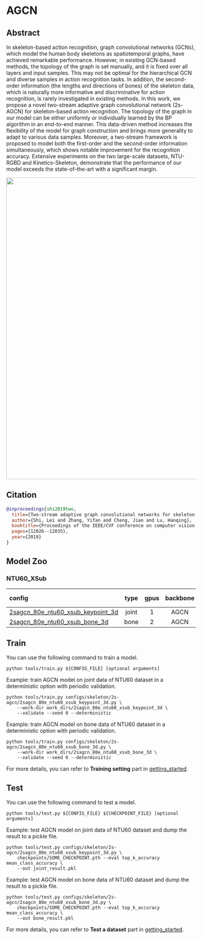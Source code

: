 # AGCN

## Abstract

<!-- [ABSTRACT] -->

In skeleton-based action recognition, graph convolutional networks (GCNs), which model the human body skeletons as spatiotemporal graphs, have achieved remarkable performance. However, in existing GCN-based methods, the topology of the graph is set manually, and it is fixed over all layers and input samples. This may not be optimal for the hierarchical GCN and diverse samples in action recognition tasks. In addition, the second-order information (the lengths and directions of bones) of the skeleton data, which is naturally more informative and discriminative for action recognition, is rarely investigated in existing methods. In this work, we propose a novel two-stream adaptive graph convolutional network (2s-AGCN) for skeleton-based action recognition. The topology of the graph in our model can be either uniformly or individually learned by the BP algorithm in an end-to-end manner. This data-driven method increases the flexibility of the model for graph construction and brings more generality to adapt to various data samples. Moreover, a two-stream framework is proposed to model both the first-order and the second-order information simultaneously, which shows notable improvement for the recognition accuracy. Extensive experiments on the two large-scale datasets, NTU-RGBD and Kinetics-Skeleton, demonstrate that the performance of our model exceeds the state-of-the-art with a significant margin.

<!-- [IMAGE] -->
<div align=center>
<img src="https://user-images.githubusercontent.com/30782254/143212681-a676d7a0-e92b-4a8a-ad8c-c5826eb58019.png" width="800"/>
</div>

## Citation

<!-- [ALGORITHM] -->

```BibTeX
@inproceedings{shi2019two,
  title={Two-stream adaptive graph convolutional networks for skeleton-based action recognition},
  author={Shi, Lei and Zhang, Yifan and Cheng, Jian and Lu, Hanqing},
  booktitle={Proceedings of the IEEE/CVF conference on computer vision and pattern recognition},
  pages={12026--12035},
  year={2019}
}
```

## Model Zoo

### NTU60_XSub

| config                                                       | type | gpus  |   backbone   | Top-1 |                             ckpt                             |                             log                              |                             json                             |
| :----------------------------------------------------------- | :------------: | :---: | :----------: | :---: | :----------------------------------------------------------: | :----------------------------------------------------------: | :----------------------------------------------------------: |
| [2sagcn_80e_ntu60_xsub_keypoint_3d](/configs/skeleton/2s-agcn/2sagcn_80e_ntu60_xsub_keypoint_3d.py) |    joint   | 1 | AGCN | 86.82  | [ckpt](https://download.openmmlab.com/mmaction/skeleton/2s-agcn/2sagcn_80e_ntu60_xsub_keypoint_3d/2sagcn_80e_ntu60_xsub_keypoint_3d-e7bb9653.pth) | [log](https://download.openmmlab.com/mmaction/skeleton/2s-agcn/2sagcn_80e_ntu60_xsub_keypoint_3d/2sagcn_80e_ntu60_xsub_keypoint_3d.log) | [json](https://download.openmmlab.com/mmaction/skeleton/2s-agcn/2sagcn_80e_ntu60_xsub_keypoint_3d/2sagcn_80e_ntu60_xsub_keypoint_3d.json) |
| [2sagcn_80e_ntu60_xsub_bone_3d](/configs/skeleton/ss-agcn/2sagcn_80e_ntu60_xsub_bone_3d.py) |    bone    | 2 | AGCN | 87.91  | [ckpt](https://download.openmmlab.com/mmaction/skeleton/2s-agcn/2sagcn_80e_ntu60_xsub_bone_3d/2sagcn_80e_ntu60_xsub_bone_3d-13e7ccf0.pth) | [log](https://download.openmmlab.com/mmaction/skeleton/2s-agcn/2sagcn_80e_ntu60_xsub_bone_3d/2sagcn_80e_ntu60_xsub_bone_3d.log) | [json](https://download.openmmlab.com/mmaction/skeleton/2s-agcn/2sagcn_80e_ntu60_xsub_bone_3d/2sagcn_80e_ntu60_xsub_bone_3d.json) |

## Train

You can use the following command to train a model.

```shell
python tools/train.py ${CONFIG_FILE} [optional arguments]
```

Example: train AGCN model on joint data of NTU60 dataset in a deterministic option with periodic validation.

```shell
python tools/train.py configs/skeleton/2s-agcn/2sagcn_80e_ntu60_xsub_keypoint_3d.py \
    --work-dir work_dirs/2sagcn_80e_ntu60_xsub_keypoint_3d \
    --validate --seed 0 --deterministic
```

Example: train AGCN model on bone data of NTU60 dataset in a deterministic option with periodic validation.

```shell
python tools/train.py configs/skeleton/2s-agcn/2sagcn_80e_ntu60_xsub_bone_3d.py \
    --work-dir work_dirs/2sagcn_80e_ntu60_xsub_bone_3d \
    --validate --seed 0 --deterministic
```

For more details, you can refer to **Training setting** part in [getting_started](/docs/getting_started.md#training-setting).

## Test

You can use the following command to test a model.

```shell
python tools/test.py ${CONFIG_FILE} ${CHECKPOINT_FILE} [optional arguments]
```

Example: test AGCN model on joint data of NTU60 dataset and dump the result to a pickle file.

```shell
python tools/test.py configs/skeleton/2s-agcn/2sagcn_80e_ntu60_xsub_keypoint_3d.py \
    checkpoints/SOME_CHECKPOINT.pth --eval top_k_accuracy mean_class_accuracy \
    --out joint_result.pkl
```

Example: test AGCN model on bone data of NTU60 dataset and dump the result to a pickle file.

```shell
python tools/test.py configs/skeleton/2s-agcn/2sagcn_80e_ntu60_xsub_bone_3d.py \
    checkpoints/SOME_CHECKPOINT.pth --eval top_k_accuracy mean_class_accuracy \
    --out bone_result.pkl
```

For more details, you can refer to **Test a dataset** part in [getting_started](/docs/getting_started.md#test-a-dataset).
